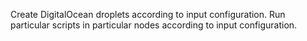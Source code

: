Create DigitalOcean droplets according to input configuration.
Run particular scripts in particular nodes according to input configuration.

